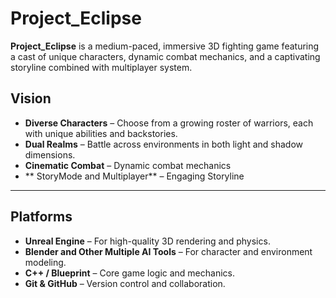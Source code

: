 

# Project_Eclipse

**Project_Eclipse** is a medium-paced, immersive 3D fighting game featuring a cast of unique characters, dynamic combat mechanics, and a captivating storyline combined with multiplayer system.

## Vision

- **Diverse Characters** – Choose from a growing roster of warriors, each with unique abilities and backstories.
- **Dual Realms** – Battle across environments in both light and shadow dimensions.
- **Cinematic Combat** – Dynamic combat mechanics
- ** StoryMode and Multiplayer** – Engaging Storyline

---

## Platforms

- **Unreal Engine** – For high-quality 3D rendering and physics.
- **Blender and Other Multiple AI Tools** – For character and environment modeling.
- **C++ / Blueprint** – Core game logic and mechanics.
- **Git & GitHub** – Version control and collaboration.
